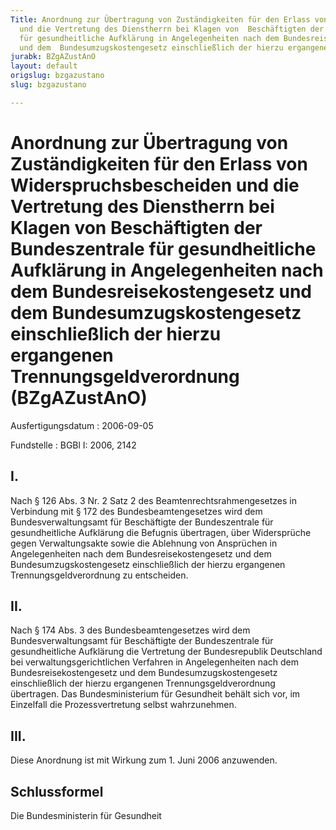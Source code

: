 ```yaml
---
Title: Anordnung zur Übertragung von Zuständigkeiten für den Erlass von  Widerspruchsbescheiden
  und die Vertretung des Dienstherrn bei Klagen von  Beschäftigten der Bundeszentrale
  für gesundheitliche Aufklärung in Angelegenheiten nach dem Bundesreisekostengesetz
  und dem  Bundesumzugskostengesetz einschließlich der hierzu ergangenen  Trennungsgeldverordnung
jurabk: BZgAZustAnO
layout: default
origslug: bzgazustano
slug: bzgazustano

---
```


# Anordnung zur Übertragung von Zuständigkeiten für den Erlass von  Widerspruchsbescheiden und die Vertretung des Dienstherrn bei Klagen von  Beschäftigten der Bundeszentrale für gesundheitliche Aufklärung in Angelegenheiten nach dem Bundesreisekostengesetz und dem  Bundesumzugskostengesetz einschließlich der hierzu ergangenen  Trennungsgeldverordnung (BZgAZustAnO)

Ausfertigungsdatum
:   2006-09-05

Fundstelle
:   BGBl I: 2006, 2142



## I.

Nach § 126 Abs. 3 Nr. 2 Satz 2 des Beamtenrechtsrahmengesetzes in
Verbindung mit § 172 des Bundesbeamtengesetzes wird dem
Bundesverwaltungsamt für Beschäftigte der Bundeszentrale für
gesundheitliche Aufklärung die Befugnis übertragen, über Widersprüche
gegen Verwaltungsakte sowie die Ablehnung von Ansprüchen in
Angelegenheiten nach dem Bundesreisekostengesetz und dem
Bundesumzugskostengesetz einschließlich der hierzu ergangenen
Trennungsgeldverordnung zu entscheiden.


## II.

Nach § 174 Abs. 3 des Bundesbeamtengesetzes wird dem
Bundesverwaltungsamt für Beschäftigte der Bundeszentrale für
gesundheitliche Aufklärung die Vertretung der Bundesrepublik
Deutschland bei verwaltungsgerichtlichen Verfahren in Angelegenheiten
nach dem Bundesreisekostengesetz und dem Bundesumzugskostengesetz
einschließlich der hierzu ergangenen Trennungsgeldverordnung
übertragen. Das Bundesministerium für Gesundheit behält sich vor, im
Einzelfall die Prozessvertretung selbst wahrzunehmen.


## III.

Diese Anordnung ist mit Wirkung zum 1. Juni 2006 anzuwenden.


## Schlussformel

Die Bundesministerin für Gesundheit

